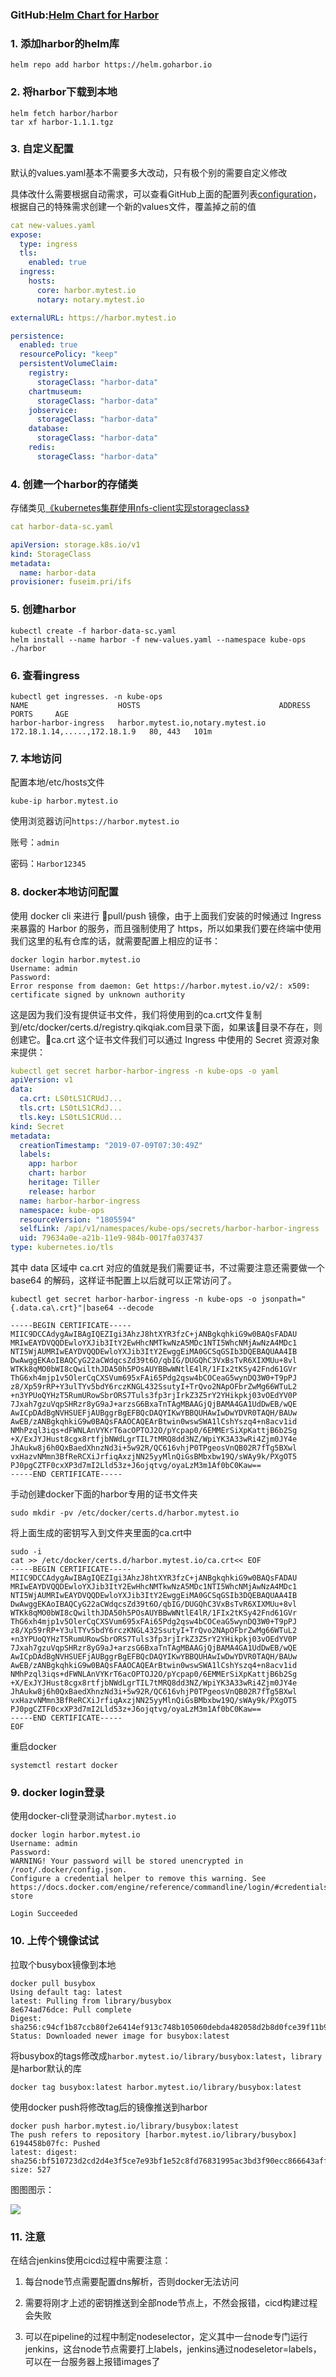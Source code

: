 ### **GitHub:**[**Helm Chart for Harbor**](https://github.com/goharbor/harbor-helm)

### 1. 添加harbor的helm库

```shell
helm repo add harbor https://helm.goharbor.io
```

### 2. 将harbor下载到本地

```shell
helm fetch harbor/harbor
tar xf harbor-1.1.1.tgz
```

### 3. 自定义配置

默认的values.yaml基本不需要多大改动，只有极个别的需要自定义修改

具体改什么需要根据自动需求，可以查看GitHub上面的配置列表[configuration](https://github.com/goharbor/harbor-helm/blob/master/README.md#configuration)，根据自己的特殊需求创建一个新的values文件，覆盖掉之前的值

```yaml
cat new-values.yaml
expose:
  type: ingress
  tls:
    enabled: true
  ingress:
    hosts:
      core: harbor.mytest.io
      notary: notary.mytest.io

externalURL: https://harbor.mytest.io

persistence:
  enabled: true
  resourcePolicy: "keep"
  persistentVolumeClaim:
    registry:
      storageClass: "harbor-data"
    chartmuseum:
      storageClass: "harbor-data"
    jobservice:
      storageClass: "harbor-data"
    database:
      storageClass: "harbor-data"
    redis:
      storageClass: "harbor-data"
```

### 4. 创建一个harbor的存储类

存储类见[《kubernetes集群使用nfs-client实现storageclass》](https://blog.51cto.com/wangpengtai/2418609)

```yaml
cat harbor-data-sc.yaml

apiVersion: storage.k8s.io/v1
kind: StorageClass
metadata:
  name: harbor-data
provisioner: fuseim.pri/ifs
```

### 5. 创建harbor

```shell
kubectl create -f harbor-data-sc.yaml
helm install --name harbor -f new-values.yaml --namespace kube-ops ./harbor
```

### 6. 查看ingress

```shell
kubectl get ingresses. -n kube-ops
NAME                    HOSTS                               ADDRESS                                                                                                 PORTS     AGE
harbor-harbor-ingress   harbor.mytest.io,notary.mytest.io   172.18.1.14,.....,172.18.1.9   80, 443   101m
```

### 7. 本地访问

配置本地/etc/hosts文件

```
kube-ip harbor.mytest.io
```

使用浏览器访问`https://harbor.mytest.io`

账号：`admin`

密码：`Harbor12345`

### 8. docker本地访问配置

使用 docker cli 来进行 pull/push 镜像，由于上面我们安装的时候通过 Ingress 来暴露的 Harbor 的服务，而且强制使用了 https，所以如果我们要在终端中使用我们这里的私有仓库的话，就需要配置上相应的证书：

```
docker login harbor.mytest.io
Username: admin
Password: 
Error response from daemon: Get https://harbor.mytest.io/v2/: x509: certificate signed by unknown authority
```

这是因为我们没有提供证书文件，我们将使用到的ca.crt文件复制到/etc/docker/certs.d/registry.qikqiak.com目录下面，如果该目录不存在，则创建它。ca.crt 这个证书文件我们可以通过 Ingress 中使用的 Secret 资源对象来提供：

```yaml
kubectl get secret harbor-harbor-ingress -n kube-ops -o yaml
apiVersion: v1
data:
  ca.crt: LS0tLS1CRUdJ...
  tls.crt: LS0tLS1CRdJ...
  tls.key: LS0tLS1CRUd...
kind: Secret
metadata:
  creationTimestamp: "2019-07-09T07:30:49Z"
  labels:
    app: harbor
    chart: harbor
    heritage: Tiller
    release: harbor
  name: harbor-harbor-ingress
  namespace: kube-ops
  resourceVersion: "1805594"
  selfLink: /api/v1/namespaces/kube-ops/secrets/harbor-harbor-ingress
  uid: 79634a0e-a21b-11e9-984b-0017fa037437
type: kubernetes.io/tls
```

其中 data 区域中 ca.crt 对应的值就是我们需要证书，不过需要注意还需要做一个 base64 的解码，这样证书配置上以后就可以正常访问了。

```shell
kubectl get secret harbor-harbor-ingress -n kube-ops -o jsonpath="{.data.ca\.crt}"|base64 --decode

-----BEGIN CERTIFICATE-----
MIIC9DCCAdygAwIBAgIQEZIgi3AhzJ8htXYR3fzC+jANBgkqhkiG9w0BAQsFADAU
MRIwEAYDVQQDEwloYXJib3ItY2EwHhcNMTkwNzA5MDc1NTI5WhcNMjAwNzA4MDc1
NTI5WjAUMRIwEAYDVQQDEwloYXJib3ItY2EwggEiMA0GCSqGSIb3DQEBAQUAA4IB
DwAwggEKAoIBAQCyG22aCWdqcsZd39t6O/qbIG/DUGQhC3VxBsTvR6XIXMUu+8vl
WTKk8qMO0bWI8cQwilthJDA50h5POsAUYBBwWNtlE4lR/1FIx2tKSy42Fnd61GVr
ThG6xh4mjp1v5OlerCqCXSVum695xFAi65Pdg2qsw4bCOCeaG5wynDQ3W0+T9pPJ
z8/Xp59rRP+Y3ulTYv5bdY6rczKNGL432SsutyI+TrQvo2NApOFbrZwMg66WTuL2
+n3YPUoQYHzT5RumURowSbrORS7Tuls3fp3rjIrkZ3Z5rY2YHikpkj03vOEdYV0P
7Jxah7gzuVqpSHRzr8yG9aJ+arzsG6BxaTnTAgMBAAGjQjBAMA4GA1UdDwEB/wQE
AwICpDAdBgNVHSUEFjAUBggrBgEFBQcDAQYIKwYBBQUHAwIwDwYDVR0TAQH/BAUw
AwEB/zANBgkqhkiG9w0BAQsFAAOCAQEArBtwin0wswSWA1lCshYszq4+n8acv1id
NMhPzql3iqs+dFWNLAnVYKrT6acOPTOJ2O/pYcpap0/6EMMErSiXpKattjB6b2Sg
+X/ExJYJHust8cgx8rtfjbNWdLgrTIL7tMRQ8dd3NZ/WpiYK3A33wRi4Zjm0JY4e
JhAukw8j6h0QxBaedXhnzNd3i+5w92R/QC616vhjP0TPgeosVnQB02R7fTg5BXwl
vxHazvNMmn3BfReRCXiJrfiqAxzjNN25yyMlnQiGsBMbxbw19Q/sWAy9k/PXgOT5
PJ0pgCZTF0cxXP3d7mI2Lld53z+J6ojqtvg/oyaLzM3m1Af0bC0Kaw==
-----END CERTIFICATE-----
```

手动创建docker下面的harbor专用的证书文件夹

```
sudo mkdir -pv /etc/docker/certs.d/harbor.mytest.io
```

将上面生成的密钥写入到文件夹里面的ca.crt中

```
sudo -i
cat >> /etc/docker/certs.d/harbor.mytest.io/ca.crt<< EOF
-----BEGIN CERTIFICATE-----
MIIC9DCCAdygAwIBAgIQEZIgi3AhzJ8htXYR3fzC+jANBgkqhkiG9w0BAQsFADAU
MRIwEAYDVQQDEwloYXJib3ItY2EwHhcNMTkwNzA5MDc1NTI5WhcNMjAwNzA4MDc1
NTI5WjAUMRIwEAYDVQQDEwloYXJib3ItY2EwggEiMA0GCSqGSIb3DQEBAQUAA4IB
DwAwggEKAoIBAQCyG22aCWdqcsZd39t6O/qbIG/DUGQhC3VxBsTvR6XIXMUu+8vl
WTKk8qMO0bWI8cQwilthJDA50h5POsAUYBBwWNtlE4lR/1FIx2tKSy42Fnd61GVr
ThG6xh4mjp1v5OlerCqCXSVum695xFAi65Pdg2qsw4bCOCeaG5wynDQ3W0+T9pPJ
z8/Xp59rRP+Y3ulTYv5bdY6rczKNGL432SsutyI+TrQvo2NApOFbrZwMg66WTuL2
+n3YPUoQYHzT5RumURowSbrORS7Tuls3fp3rjIrkZ3Z5rY2YHikpkj03vOEdYV0P
7Jxah7gzuVqpSHRzr8yG9aJ+arzsG6BxaTnTAgMBAAGjQjBAMA4GA1UdDwEB/wQE
AwICpDAdBgNVHSUEFjAUBggrBgEFBQcDAQYIKwYBBQUHAwIwDwYDVR0TAQH/BAUw
AwEB/zANBgkqhkiG9w0BAQsFAAOCAQEArBtwin0wswSWA1lCshYszq4+n8acv1id
NMhPzql3iqs+dFWNLAnVYKrT6acOPTOJ2O/pYcpap0/6EMMErSiXpKattjB6b2Sg
+X/ExJYJHust8cgx8rtfjbNWdLgrTIL7tMRQ8dd3NZ/WpiYK3A33wRi4Zjm0JY4e
JhAukw8j6h0QxBaedXhnzNd3i+5w92R/QC616vhjP0TPgeosVnQB02R7fTg5BXwl
vxHazvNMmn3BfReRCXiJrfiqAxzjNN25yyMlnQiGsBMbxbw19Q/sWAy9k/PXgOT5
PJ0pgCZTF0cxXP3d7mI2Lld53z+J6ojqtvg/oyaLzM3m1Af0bC0Kaw==
-----END CERTIFICATE-----
EOF
```

重启docker

```
systemctl restart docker
```

### 9. docker login登录

使用docker-cli登录测试`harbor.mytest.io`

```
docker login harbor.mytest.io
Username: admin
Password: 
WARNING! Your password will be stored unencrypted in /root/.docker/config.json.
Configure a credential helper to remove this warning. See
https://docs.docker.com/engine/reference/commandline/login/#credentials-store

Login Succeeded
```

### 10. 上传个镜像试试

拉取个busybox镜像到本地

```
docker pull busybox
Using default tag: latest
latest: Pulling from library/busybox
8e674ad76dce: Pull complete 
Digest: sha256:c94cf1b87ccb80f2e6414ef913c748b105060debda482058d2b8d0fce39f11b9
Status: Downloaded newer image for busybox:latest
```

将busybox的tags修改成`harbor.mytest.io/library/busybox:latest`，`library`是harbor默认的库

```
docker tag busybox:latest harbor.mytest.io/library/busybox:latest
```

使用docker push将修改tag后的镜像推送到harbor

```
docker push harbor.mytest.io/library/busybox:latest
The push refers to repository [harbor.mytest.io/library/busybox]
6194458b07fc: Pushed 
latest: digest: sha256:bf510723d2cd2d4e3f5ce7e93bf1e52c8fd76831995ac3bd3f90ecc866643aff size: 527
```

图图图示：

![](https://note.youdao.com/yws/api/personal/file/WEB84756f145541cc8378afeca4997be935?method=download&shareKey=173eca77c444e7d382f3d2e2f46a18a6)

### 11. 注意

在结合jenkins使用cicd过程中需要注意：

1. 每台node节点需要配置dns解析，否则docker无法访问

2. 需要将刚才上述的密钥推送到全部node节点上，不然会报错，cicd构建过程会失败

3. 可以在pipeline的过程中制定nodeselector，定义其中一台node专门运行jenkins，这台node节点需要打上labels，jenkins通过nodeseletor=labels，可以在一台服务器上报错images了

